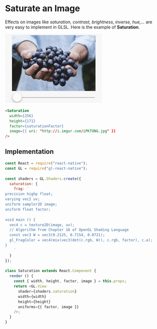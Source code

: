 # Saturate an Image

Effects on images like *saturation, contrast, brightness, inverse, hue,...* are very easy to implement in GLSL. Here is the example of **Saturation**.

![](2.gif)

```html
<Saturation
  width={256}
  height={171}
  factor={saturationFactor}
  image={{ uri: "http://i.imgur.com/iPKTONG.jpg" }}
/>
```

## Implementation

```js
const React = require("react-native");
const GL = require("gl-react-native");

const shaders = GL.Shaders.create({
  saturation: {
    frag: `
precision highp float;
varying vec2 uv;
uniform sampler2D image;
uniform float factor;

void main () {
  vec4 c = texture2D(image, uv);
  // Algorithm from Chapter 16 of OpenGL Shading Language
  const vec3 W = vec3(0.2125, 0.7154, 0.0721);
  gl_FragColor = vec4(mix(vec3(dot(c.rgb, W)), c.rgb, factor), c.a);
}
    `
  }
});

class Saturation extends React.Component {
  render () {
    const { width, height, factor, image } = this.props;
    return <GL.View
      shader={shaders.saturation}
      width={width}
      height={height}
      uniforms={{ factor, image }}
    />;
  }
}
```
